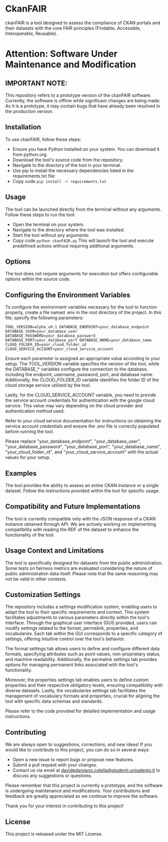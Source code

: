 # CkanFAIR
ckanFAIR is a tool designed to assess the compliance of CKAN portals and their datasets with the core FAIR principles (Findable, Accessible, Interoperable, Reusable).

# Attention: Software Under Maintenance and Modification

## IMPORTANT NOTE: 
This repository refers to a prototype version of the ckanFAIR software. Currently, the software is offline while significant changes are being made. As it is a prototype, it may contain bugs that have already been resolved in the production version.

## Installation

To use ckanFAIR, follow these steps:

* Ensure you have Python installed on your system. You can download it from python.org.
* Download the tool's source code from the repository.
* Navigate to the directory of the tool in your terminal.
* Use pip to install the necessary dependencies listed in the requirements.txt file:
* Copy code
`pip install -r requirements.txt`

## Usage

The tool can be launched directly from the terminal without any arguments. Follow these steps to run the tool:

* Open the terminal on your system.
* Navigate to the directory where the tool was installed.
* Start the tool without any arguments:
* Copy code
`python ckanFAIR.py`
This will launch the tool and execute predefined actions without requiring additional arguments.

## Options

The tool does not require arguments for execution but offers configurable options within the source code.

## Configuring the Environment Variables
To configure the environment variables necessary for the tool to function properly, create a file named .env in the root directory of the project. In this file, specify the following parameters:

`TOOL_VERSION=alpha_v0.1
DATABASE_ENDPOINT=your_database_endpoint
DATABASE_USER=your_database_user
DATABASE_PASSWORD=your_database_password
DATABASE_PORT=your_database_port
DATABASE_NAME=your_database_name
CLOUD_FOLDER_ID=your_cloud_folder_id
CLOUD_SERVICE_ACCOUNT=your_cloud_service_account`

Ensure each parameter is assigned an appropriate value according to your setup. The TOOL_VERSION variable specifies the version of the tool, while the DATABASE_* variables configure the connection to the database, including the endpoint, username, password, port, and database name. Additionally, the CLOUD_FOLDER_ID variable identifies the folder ID of the cloud storage service utilized by the tool.

Lastly, for the CLOUD_SERVICE_ACCOUNT variable, you need to provide the service account credentials for authentication with the google cloud service. This value may vary depending on the cloud provider and authentication method used.

Refer to your cloud service documentation for instructions on obtaining the service account credentials and ensure the .env file is correctly populated before running the tool.

Please replace "your_database_endpoint", "your_database_user", "your_database_password", "your_database_port", "your_database_name", "your_cloud_folder_id", and "your_cloud_service_account" with the actual values for your setup.

## Examples

The tool provides the ability to assess an entire CKAN instance or a single dataset. Follow the instructions provided within the tool for specific usage.

## Compatibility and Future Implementations

The tool is currently compatible only with the JSON response of a CKAN instance obtained through API.
We are actively working on implementing compatibility with reading the RDF of the dataset to enhance the functionality of the tool.

## Usage Context and Limitations

The tool is specifically designed for datasets from the public administration.
Some tests on fairness metrics are evaluated considering the nature of public administration data itself. Please note that the same reasoning may not be valid in other contexts.

## Customization Settings
The repository includes a settings modification system, enabling users to adapt the tool to their specific requirements and context. This system facilitates adjustments to various parameters directly within the tool's interface. Through the graphical user interface (GUI) provided, users can modify settings related to the format, permalink, properties, and vocabularies. Each tab within the GUI corresponds to a specific category of settings, offering intuitive control over the tool's behavior.

The format settings tab allows users to define and configure different data formats, specifying attributes such as point values, non-proprietary status, and machine readability. Additionally, the permalink settings tab provides options for managing permanent links associated with the tool's functionality.

Moreover, the properties settings tab enables users to define custom properties and their respective obligatory levels, ensuring compatibility with diverse datasets. Lastly, the vocabularies settings tab facilitates the management of vocabulary formats and properties, crucial for aligning the tool with specific data schemas and standards.

Please refer to the code provided for detailed implementation and usage instructions.
## Contributing

We are always open to suggestions, corrections, and new ideas! If you would like to contribute to this project, you can do so in several ways:

- Open a new issue to report bugs or propose new features.
- Submit a pull request with your changes.
- Contact us via email at [davidedamiano.colella@studenti.unisalento.it](mailto:davidedamiano.colella@studenti.unisalento.it) to discuss any suggestions or questions.

Please remember that this project is currently a prototype, and the software is undergoing maintenance and modifications. Your contributions and feedback are greatly appreciated as we continue to improve the software.

Thank you for your interest in contributing to this project!


## License

This project is released under the MIT License.

